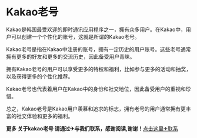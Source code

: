 # Kakao老号

Kakao是韩国最受欢迎的即时通讯应用程序之一，拥有众多用户。在Kakao中，用户可以创建一个个性化的账号，这就是所谓的Kakao老号。

Kakao老号是指在Kakao中注册的账号，拥有一定历史的用户账号。这些老号通常拥有更多的好友和更多的交流历史，因此备受用户青睐。

拥有Kakao老号的用户可以享受更多的特权和福利，比如参与更多的活动和抽奖，以及获得更多的个性化推荐。

Kakao老号也代表着用户在Kakao中的身份和社交地位，因此备受用户的重视和珍惜。

总之，Kakao老号是Kakao用户羡慕和追求的标志，拥有老号的用户通常拥有更丰富的社交体验和更多的福利。

**更多 关于kakao老号 请通过✈与我们联系，感谢阅读,谢谢！**[点击这里✈联系](https://t.me/LM999bot)